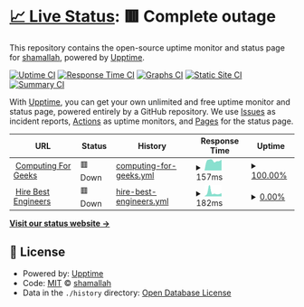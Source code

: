 # [📈 Live Status](https://shamallah.github.io/website-uptime): <!--live status--> **🟥 Complete outage**

This repository contains the open-source uptime monitor and status page for [shamallah](https://shamallah.github.io/website-uptime), powered by [Upptime](https://github.com/upptime/upptime).

[![Uptime CI](https://github.com/shamallah/website-uptime/workflows/Uptime%20CI/badge.svg)](https://github.com/upptime/upptime/actions?query=workflow%3A%22Uptime+CI%22)
[![Response Time CI](https://github.com/shamallah/website-uptime/workflows/Response%20Time%20CI/badge.svg)](https://github.com/upptime/upptime/actions?query=workflow%3A%22Response+Time+CI%22)
[![Graphs CI](https://github.com/shamallah/website-uptime/workflows/Graphs%20CI/badge.svg)](https://github.com/upptime/upptime/actions?query=workflow%3A%22Graphs+CI%22)
[![Static Site CI](https://github.com/shamallah/website-uptime/workflows/Static%20Site%20CI/badge.svg)](https://github.com/upptime/upptime/actions?query=workflow%3A%22Static+Site+CI%22)
[![Summary CI](https://github.com/shamallah/website-uptime/workflows/Summary%20CI/badge.svg)](https://github.com/upptime/upptime/actions?query=workflow%3A%22Summary+CI%22)

With [Upptime](https://upptime.js.org), you can get your own unlimited and free uptime monitor and status page, powered entirely by a GitHub repository. We use [Issues](https://github.com/shamallah/website-uptime/issues) as incident reports, [Actions](https://github.com/shamallah/website-uptime/actions) as uptime monitors, and [Pages](https://shamallah.github.io/website-uptime) for the status page.

<!--start: status pages-->
<!-- This summary is generated by Upptime (https://github.com/upptime/upptime) -->
<!-- Do not edit this manually, your changes will be overwritten -->
<!-- prettier-ignore -->
| URL | Status | History | Response Time | Uptime |
| --- | ------ | ------- | ------------- | ------ |
| <img alt="" src="https://favicons.githubusercontent.com/computingforgeeks.com" height="13"> [Computing For Geeks](https://computingforgeeks.com) | 🟥 Down | [computing-for-geeks.yml](https://github.com/shamallah/website-uptime/commits/HEAD/history/computing-for-geeks.yml) | <details><summary><img alt="Response time graph" src="./graphs/computing-for-geeks/response-time-week.png" height="20"> 157ms</summary><br><a href="https://shamallah.github.io/website-uptime/history/computing-for-geeks"><img alt="Response time 132" src="https://img.shields.io/endpoint?url=https%3A%2F%2Fraw.githubusercontent.com%2Fshamallah%2Fwebsite-uptime%2FHEAD%2Fapi%2Fcomputing-for-geeks%2Fresponse-time.json"></a><br><a href="https://shamallah.github.io/website-uptime/history/computing-for-geeks"><img alt="24-hour response time 114" src="https://img.shields.io/endpoint?url=https%3A%2F%2Fraw.githubusercontent.com%2Fshamallah%2Fwebsite-uptime%2FHEAD%2Fapi%2Fcomputing-for-geeks%2Fresponse-time-day.json"></a><br><a href="https://shamallah.github.io/website-uptime/history/computing-for-geeks"><img alt="7-day response time 157" src="https://img.shields.io/endpoint?url=https%3A%2F%2Fraw.githubusercontent.com%2Fshamallah%2Fwebsite-uptime%2FHEAD%2Fapi%2Fcomputing-for-geeks%2Fresponse-time-week.json"></a><br><a href="https://shamallah.github.io/website-uptime/history/computing-for-geeks"><img alt="30-day response time 141" src="https://img.shields.io/endpoint?url=https%3A%2F%2Fraw.githubusercontent.com%2Fshamallah%2Fwebsite-uptime%2FHEAD%2Fapi%2Fcomputing-for-geeks%2Fresponse-time-month.json"></a><br><a href="https://shamallah.github.io/website-uptime/history/computing-for-geeks"><img alt="1-year response time 132" src="https://img.shields.io/endpoint?url=https%3A%2F%2Fraw.githubusercontent.com%2Fshamallah%2Fwebsite-uptime%2FHEAD%2Fapi%2Fcomputing-for-geeks%2Fresponse-time-year.json"></a></details> | <details><summary><a href="https://shamallah.github.io/website-uptime/history/computing-for-geeks">100.00%</a></summary><a href="https://shamallah.github.io/website-uptime/history/computing-for-geeks"><img alt="All-time uptime 99.98%" src="https://img.shields.io/endpoint?url=https%3A%2F%2Fraw.githubusercontent.com%2Fshamallah%2Fwebsite-uptime%2FHEAD%2Fapi%2Fcomputing-for-geeks%2Fuptime.json"></a><br><a href="https://shamallah.github.io/website-uptime/history/computing-for-geeks"><img alt="24-hour uptime 100.00%" src="https://img.shields.io/endpoint?url=https%3A%2F%2Fraw.githubusercontent.com%2Fshamallah%2Fwebsite-uptime%2FHEAD%2Fapi%2Fcomputing-for-geeks%2Fuptime-day.json"></a><br><a href="https://shamallah.github.io/website-uptime/history/computing-for-geeks"><img alt="7-day uptime 100.00%" src="https://img.shields.io/endpoint?url=https%3A%2F%2Fraw.githubusercontent.com%2Fshamallah%2Fwebsite-uptime%2FHEAD%2Fapi%2Fcomputing-for-geeks%2Fuptime-week.json"></a><br><a href="https://shamallah.github.io/website-uptime/history/computing-for-geeks"><img alt="30-day uptime 100.00%" src="https://img.shields.io/endpoint?url=https%3A%2F%2Fraw.githubusercontent.com%2Fshamallah%2Fwebsite-uptime%2FHEAD%2Fapi%2Fcomputing-for-geeks%2Fuptime-month.json"></a><br><a href="https://shamallah.github.io/website-uptime/history/computing-for-geeks"><img alt="1-year uptime 99.98%" src="https://img.shields.io/endpoint?url=https%3A%2F%2Fraw.githubusercontent.com%2Fshamallah%2Fwebsite-uptime%2FHEAD%2Fapi%2Fcomputing-for-geeks%2Fuptime-year.json"></a></details>
| <img alt="" src="https://favicons.githubusercontent.com/hirebestengineers.com" height="13"> [Hire Best Engineers](https://hirebestengineers.com/) | 🟥 Down | [hire-best-engineers.yml](https://github.com/shamallah/website-uptime/commits/HEAD/history/hire-best-engineers.yml) | <details><summary><img alt="Response time graph" src="./graphs/hire-best-engineers/response-time-week.png" height="20"> 182ms</summary><br><a href="https://shamallah.github.io/website-uptime/history/hire-best-engineers"><img alt="Response time 262" src="https://img.shields.io/endpoint?url=https%3A%2F%2Fraw.githubusercontent.com%2Fshamallah%2Fwebsite-uptime%2FHEAD%2Fapi%2Fhire-best-engineers%2Fresponse-time.json"></a><br><a href="https://shamallah.github.io/website-uptime/history/hire-best-engineers"><img alt="24-hour response time 206" src="https://img.shields.io/endpoint?url=https%3A%2F%2Fraw.githubusercontent.com%2Fshamallah%2Fwebsite-uptime%2FHEAD%2Fapi%2Fhire-best-engineers%2Fresponse-time-day.json"></a><br><a href="https://shamallah.github.io/website-uptime/history/hire-best-engineers"><img alt="7-day response time 182" src="https://img.shields.io/endpoint?url=https%3A%2F%2Fraw.githubusercontent.com%2Fshamallah%2Fwebsite-uptime%2FHEAD%2Fapi%2Fhire-best-engineers%2Fresponse-time-week.json"></a><br><a href="https://shamallah.github.io/website-uptime/history/hire-best-engineers"><img alt="30-day response time 198" src="https://img.shields.io/endpoint?url=https%3A%2F%2Fraw.githubusercontent.com%2Fshamallah%2Fwebsite-uptime%2FHEAD%2Fapi%2Fhire-best-engineers%2Fresponse-time-month.json"></a><br><a href="https://shamallah.github.io/website-uptime/history/hire-best-engineers"><img alt="1-year response time 262" src="https://img.shields.io/endpoint?url=https%3A%2F%2Fraw.githubusercontent.com%2Fshamallah%2Fwebsite-uptime%2FHEAD%2Fapi%2Fhire-best-engineers%2Fresponse-time-year.json"></a></details> | <details><summary><a href="https://shamallah.github.io/website-uptime/history/hire-best-engineers">0.00%</a></summary><a href="https://shamallah.github.io/website-uptime/history/hire-best-engineers"><img alt="All-time uptime 36.17%" src="https://img.shields.io/endpoint?url=https%3A%2F%2Fraw.githubusercontent.com%2Fshamallah%2Fwebsite-uptime%2FHEAD%2Fapi%2Fhire-best-engineers%2Fuptime.json"></a><br><a href="https://shamallah.github.io/website-uptime/history/hire-best-engineers"><img alt="24-hour uptime 0.00%" src="https://img.shields.io/endpoint?url=https%3A%2F%2Fraw.githubusercontent.com%2Fshamallah%2Fwebsite-uptime%2FHEAD%2Fapi%2Fhire-best-engineers%2Fuptime-day.json"></a><br><a href="https://shamallah.github.io/website-uptime/history/hire-best-engineers"><img alt="7-day uptime 0.00%" src="https://img.shields.io/endpoint?url=https%3A%2F%2Fraw.githubusercontent.com%2Fshamallah%2Fwebsite-uptime%2FHEAD%2Fapi%2Fhire-best-engineers%2Fuptime-week.json"></a><br><a href="https://shamallah.github.io/website-uptime/history/hire-best-engineers"><img alt="30-day uptime 0.76%" src="https://img.shields.io/endpoint?url=https%3A%2F%2Fraw.githubusercontent.com%2Fshamallah%2Fwebsite-uptime%2FHEAD%2Fapi%2Fhire-best-engineers%2Fuptime-month.json"></a><br><a href="https://shamallah.github.io/website-uptime/history/hire-best-engineers"><img alt="1-year uptime 36.17%" src="https://img.shields.io/endpoint?url=https%3A%2F%2Fraw.githubusercontent.com%2Fshamallah%2Fwebsite-uptime%2FHEAD%2Fapi%2Fhire-best-engineers%2Fuptime-year.json"></a></details>

<!--end: status pages-->

[**Visit our status website →**](https://shamallah.github.io/website-uptime)

## 📄 License

- Powered by: [Upptime](https://github.com/upptime/upptime)
- Code: [MIT](./LICENSE) © [shamallah](https://shamallah.github.io/website-uptime)
- Data in the `./history` directory: [Open Database License](https://opendatacommons.org/licenses/odbl/1-0/)
